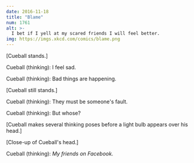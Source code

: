 ```yaml
---
date: 2016-11-18
title: "Blame"
num: 1761
alt: >-
  I bet if I yell at my scared friends I will feel better.
img: https://imgs.xkcd.com/comics/blame.png
---
```

[Cueball stands.]

Cueball (thinking): I feel sad.

Cueball (thinking): Bad things are happening.

[Cueball still stands.]

Cueball (thinking): They must be someone's fault.

Cueball (thinking): But whose?

[Cueball makes several thinking poses before a light bulb appears over his head.]

[Close-up of Cueball's head.]

Cueball (thinking): *My friends on Facebook.*